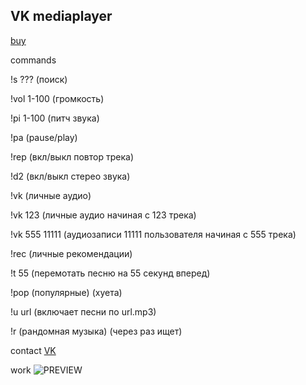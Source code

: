 ## VK mediaplayer

[buy](https://vk.com/kekobka)

commands

!s ??? (поиск)

!vol 1-100 (громкость)

!pi 1-100 (питч звука)

!pa (pause/play)

!rep (вкл/выкл повтор трека)

!d2 (вкл/выкл стерео звука)

!vk (личные аудио)

!vk 123 (личные аудио начиная с 123 трека)

!vk 555 11111 (аудиозаписи 11111 пользователя начиная с 555 трека)

!rec (личные рекомендации)

!t 55 (перемотать песню на 55 секунд вперед)

!pop (популярные) (хуета)

!u url (включает песни по url.mp3)

!r (рандомная музыка) (через раз ищет)

contact [VK](https://vk.com/kekobka)

work ![PREVIEW](https://i.imgur.com/0dOr04e.jpg)

